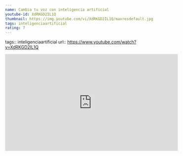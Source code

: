 ```yaml
---
name: Cambia tu voz con inteligencia artificial
youtube-id: XdRKGD2IL1Q
thumbnail: https://img.youtube.com/vi/XdRKGD2IL1Q/maxresdefault.jpg
tags: inteligenciaartificial
rating: 7
---
```

tags:: inteligenciaartificial
url:: https://www.youtube.com/watch?v=XdRKGD2IL1Q

<iframe width='560' height='315' src='https://www.youtube.com/embed/XdRKGD2IL1Q' title='YouTube video player' frameborder='0' allow='accelerometer; autoplay; clipboard-write; encrypted-media; gyroscope; picture-in-picture; web-share' allowfullscreen></iframe>


